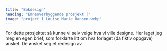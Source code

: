 ```yaml
---
title: "Bokdesign"
heading: "Emneoverbyggende prosjekt |"
image: "project_1_Louise Marie Hansen.webp"
---
```


For dette prosjektet så kunne vi selv velge hva vi ville designe. Her laget jeg meg en egen brief, som forklarte litt om hva forlaget (da fiktiv oppgave) ønsket. De ønsket seg et redesign av
